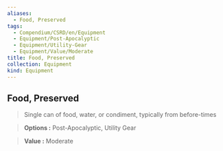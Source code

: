 ```yaml
---
aliases:
  - Food, Preserved
tags:
  - Compendium/CSRD/en/Equipment
  - Equipment/Post-Apocalyptic
  - Equipment/Utility-Gear
  - Equipment/Value/Moderate
title: Food, Preserved
collection: Equipment
kind: Equipment
---
```

## Food, Preserved    
    
>Single can of food, water, or condiment, typically from before-times    
> **Options :** Post-Apocalyptic, Utility Gear    
> **Value :** Moderate